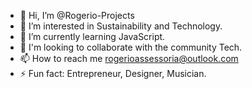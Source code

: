 - 👋 Hi, I’m @Rogerio-Projects
- 👀 I’m interested in Sustainability and Technology.
- 🌱 I’m currently learning JavaScript.
- 💞️ I'm looking to collaborate with the community Tech.
- 📫 How to reach me rogerioassessoria@outlook.com
- ⚡ Fun fact: Entrepreneur, Designer, Musician.

<!---
Rogerio-Projects/Rogerio-Projects is a ✨ special ✨ repository because its `README.md` (this file) appears on your GitHub profile.
You can click the Preview link to take a look at your changes.
--->
